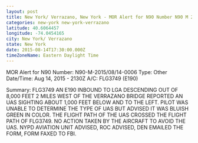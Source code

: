 ```yaml
---
layout: post
title: New York/ Verrazano, New York - MOR Alert for N90 Number N90 M 2015 08 14 0006 Type Other Date Time
categories: new-york new-york-verrazano
latitude: 40.6064457
longitude: -74.0454165
city: New York/ Verrazano
state: New York
date: 2015-08-14T17:30:00.000Z
timeZoneName: Eastern Daylight Time
---
```


MOR Alert for N90
Number: N90-M-2015/08/14-0006
Type: Other
Date/Time: Aug 14, 2015 - 2130Z
A/C: FLG3749 (E190)

Summary: FLG3749 AN E190 INBOUND TO LGA DESCENDING OUT OF 8,000 FEET 2 MILES WEST OF THE VERRAZANO BRIDGE REPORTED AN UAS SIGHTING ABOUT 1,000 FEET BELOW AND TO THE LEFT. PILOT WAS UNABLE TO DETERMINE THE TYPE OF UAS BUT ADVISED IT WAS BLUISH GREEN IN COLOR. THE FLIGHT PATH OF THE UAS CROSSED THE FLIGHT PATH OF FLG3749. NO ACTION TAKEN BY THE AIRCRAFT TO AVOID THE UAS. NYPD AVIATION UNIT ADVISED, ROC ADVISED, DEN EMAILED THE FORM, FORM FAXED TO FBI. 
